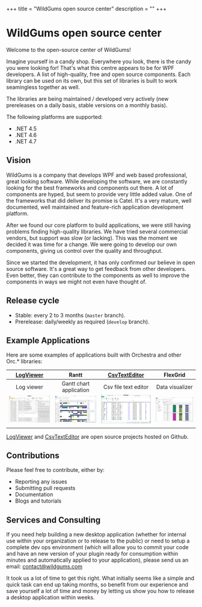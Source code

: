 +++
title = "WildGums open source center" 
description = ""
+++

# WildGums open source center

Welcome to the open-source center of WildGums!

Imagine yourself in a candy shop. Everywhere you look, there is the candy you were looking for! That's what this centre appears to be for WPF developers. 
A list of high-quality, free and open source components. Each library can be used on its own, but this set of libraries is built to work seamingless together as well.

The libraries are being maintained / developed very actively (new prereleases on a daily basis, stable versions on a monthly basis).

The following platforms are supported:

- .NET 4.5
- .NET 4.6
- .NET 4.7

## Vision

WildGums is a company that develops WPF and web based professional, great looking software. While developing the software, we are constantly looking for the best 
frameworks and components out there. A lot of components are hyped, but seem to provide very little added value. One of the frameworks that did deliver its promise 
is Catel. It's a very mature, well documented, well maintained and feature-rich application development platform.

After we found our core platform to build applications, we were still having problems finding high-quality libraries. We have tried several commercial vendors, 
but support was slow (or lacking). This was the moment we decided it was time for a change. We were going to develop our own components, giving us control over 
the quality and throughput. 

Since we started the development, it has only confirmed our believe in open source software. It's a great way to get feedback from other developers. Even better, 
they can contribute to the components as well to improve the components in ways we might not even have thought of.

## Release cycle

- Stable: every 2 to 3 months (`master` branch).
- Prerelease: daily/weekly as required (`develop` branch).

## Example Applications

Here are some examples of applications built with Orchestra and other Orc.* libraries:

| [LogViewer](https://github.com/WildGums/LogViewer)                                | Rantt                   | [CsvTextEditor](https://github.com/WildGums/CsvTextEditor) | FlexGrid    |
|:-:                                                                                |:-:                      |:-:                                                         |:-:          |
|Log viewer   | Gantt chart application | Csv file text editor                                       | Data visualizer            |
| ![Log Viewer](../images/introduction/LogViewer.png)                                            |![Gantt Chart](../images/introduction/Rantt.png)    |![CsvTextEditor](../images/introduction/CsvTextEditor.png)    |![FlexGrid](../images/introduction/FlexGrid.png)   |
|   |   |   |   |

[LogViewer](https://github.com/WildGums/LogViewer) and [CsvTextEditor](https://github.com/WildGums/CsvTextEditor) are open source projects hosted on Github. 


## Contributions

Please feel free to contribute, either by:

- Reporting any issues
- Submitting pull requests
- Documentation
- Blogs and tutorials

## Services and Consulting

If you need help building a new desktop application (whether for internal use within your organization or to release to the public)
or need to setup a complete dev ops environment (which will allow you to commit your code and have an new version of your plugin ready for consumption within minutes and automatically applied to your application), please send us an email: contact@wildgums.com

It took us a lot of time to get this right. What initially seems like a simple and quick task can end up taking months, so benefit from our experience and save yourself a lot of time and money by letting us show you how to release a desktop application within weeks.
